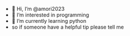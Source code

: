 - 👋 Hi, I’m @amori2023
- 👀 I’m interested in programming
- 🌱 I’m currently learning python
- so if someone have a helpful tip please tell me 

<!---
amori2023/amori2023 is a ✨ special ✨ repository because its `README.md` (this file) appears on your GitHub profile.
You can click the Preview link to take a look at your changes.
--->
